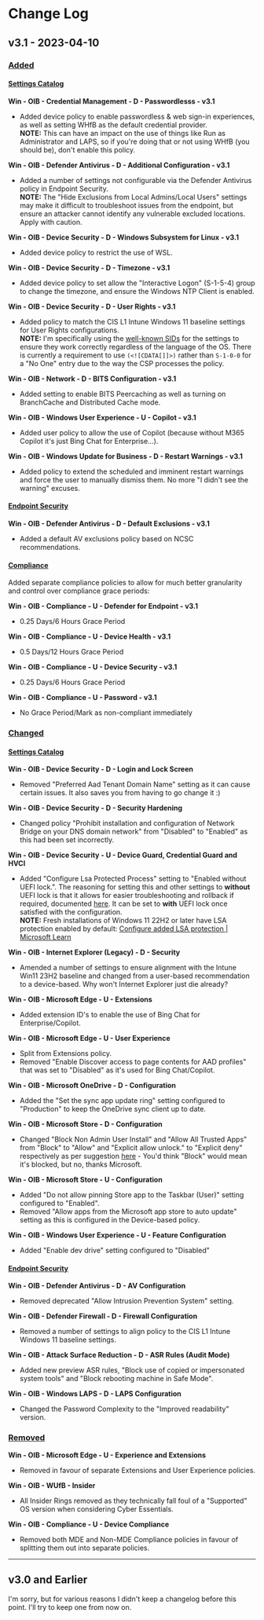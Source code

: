 # Change Log

## v3.1 - 2023-04-10

### <u>Added</u>
#### <u>Settings Catalog</u>
**Win - OIB - Credential Management - D - Passwordlesss - v3.1**
* Added device policy to enable passwordless & web sign-in experiences, as well as setting WHfB as the default credential provider. 
<br> **NOTE:** This can have an impact on the use of things like Run as Administrator and LAPS, so if you're doing that or not using WHfB (you should be), don't enable this policy.

**Win - OIB - Defender Antivirus - D - Additional Configuration - v3.1**
* Added a number of settings not configurable via the Defender Antivirus policy in Endpoint Security.
<br> **NOTE:** The "Hide Exclusions from Local Admins/Local Users" settings may make it difficult to troubleshoot issues from the endpoint, but ensure an attacker cannot identify any vulnerable excluded locations. Apply with caution.

**Win - OIB - Device Security - D - Windows Subsystem for Linux - v3.1**
* Added device policy to restrict the use of WSL.

**Win - OIB - Device Security - D - Timezone - v3.1**
* Added device policy to set allow the "Interactive Logon" (S-1-5-4) group to change the timezone, and ensure the Windows NTP Client is enabled.

**Win - OIB - Device Security - D - User Rights - v3.1**
* Added policy to match the CIS L1 Intune Windows 11 baseline settings for User Rights configurations.
<br> **NOTE:** I'm specifically using the [well-known SIDs](https://learn.microsoft.com/en-us/windows/win32/secauthz/well-known-sids) for the settings to ensure they work correctly regardless of the language of the OS. There is currently a requirement to use `(<![CDATA[]]>)` rather than `S-1-0-0` for a "No One" entry due to the way the CSP processes the policy.

**Win - OIB - Network - D - BITS Configuration - v3.1**
* Added setting to enable BITS Peercaching as well as turning on BranchCache and Distributed Cache mode.

**Win - OIB - Windows User Experience - U - Copilot - v3.1**
* Added user policy to allow the use of Copilot (because without M365 Copilot it's just Bing Chat for Enterprise...).

**Win - OIB - Windows Update for Business - D - Restart Warnings - v3.1**
* Added policy to extend the scheduled and imminent restart warnings and force the user to manually dismiss them. No more "I didn't see the warning" excuses.

#### <u>Endpoint Security</u>
**Win - OIB - Defender Antivirus - D - Default Exclusions - v3.1**
* Added a default AV exclusions policy based on NCSC recommendations.

#### <u>Compliance</u>
Added separate compliance policies to allow for much better granularity and control over compliance grace periods:

**Win - OIB - Compliance - U - Defender for Endpoint - v3.1**
* 0.25 Days/6 Hours Grace Period

**Win - OIB - Compliance - U - Device Health - v3.1**
* 0.5 Days/12 Hours Grace Period

**Win - OIB - Compliance - U - Device Security - v3.1**
* 0.25 Days/6 Hours Grace Period

**Win - OIB - Compliance - U - Password - v3.1**
* No Grace Period/Mark as non-compliant immediately

### <u>Changed</u>
#### <u>Settings Catalog</u>
 **Win - OIB - Device Security - D - Login and Lock Screen**
 * Removed "Preferred Aad Tenant Domain Name" setting as it can cause certain issues. It also saves you from having to go change it :)

**Win - OIB - Device Security - D - Security Hardening**
* Changed policy "Prohibit installation and configuration of Network Bridge on your DNS domain network" from "Disabled" to "Enabled" as this had been set incorrectly.

**Win - OIB - Device Security - U - Device Guard, Credential Guard and HVCI**
* Added "Configure Lsa Protected Process" setting to "Enabled without UEFI lock.". The reasoning for setting this and other settings to **without** UEFI lock is that it allows for easier troubleshooting and rollback if required, documented [here](https://learn.microsoft.com/en-us/windows-server/security/credentials-protection-and-management/configuring-additional-lsa-protection#remove-the-lsa-protection-uefi-variable). It can be set to **with** UEFI lock once satisfied with the configuration.
<br> **NOTE:** Fresh installations of Windows 11 22H2 or later have LSA protection enabled by default: [Configure added LSA protection | Microsoft Learn](https://learn.microsoft.com/en-us/windows-server/security/credentials-protection-and-management/configuring-additional-lsa-protection#automatic-enablement)

**Win - OIB - Internet Explorer (Legacy) - D - Security**
* Amended a number of settings to ensure alignment with the Intune Win11 23H2 baseline and changed from a user-based recommendation to a device-based. Why won't Internet Explorer just die already?

**Win - OIB - Microsoft Edge - U - Extensions**
* Added extension ID's to enable the use of Bing Chat for Enterprise/Copilot.

**Win - OIB - Microsoft Edge - U - User Experience**
* Split from Extensions policy.
* Removed "Enable Discover access to page contents for AAD profiles" that was set to "Disabled" as it's used for Bing Chat/Copilot.

**Win - OIB - Microsoft OneDrive - D - Configuration**
* Added the "Set the sync app update ring" setting configured to "Production" to keep the OneDrive sync client up to date.

**Win - OIB - Microsoft Store - D - Configuration**
* Changed "Block Non Admin User Install" and "Allow All Trusted Apps" from "Block" to "Allow" and "Explicit allow unlock." to "Explicit deny" respectively as per suggestion [here](https://github.com/SkipToTheEndpoint/OpenIntuneBaseline/discussions/4) - You'd think "Block" would mean it's blocked, but no, thanks Microsoft.

**Win - OIB - Microsoft Store - U - Configuration**
* Added "Do not allow pinning Store app to the Taskbar (User)" setting configured to "Enabled".
* Removed "Allow apps from the Microsoft app store to auto update" setting as this is configured in the Device-based policy.

**Win - OIB - Windows User Experience - U - Feature Configuration**
* Added "Enable dev drive" setting configured to "Disabled"

#### <u>Endpoint Security</u>
**Win - OIB - Defender Antivirus - D - AV Configuration**
* Removed deprecated "Allow Intrusion Prevention System" setting.

**Win - OIB - Defender Firewall - D - Firewall Configuration**
* Removed a number of settings to align policy to the CIS L1 Intune Windows 11 baseline settings.

**Win - OIB - Attack Surface Reduction - D - ASR Rules (Audit Mode)**
* Added new preview ASR rules, "Block use of copied or impersonated system tools" and "Block rebooting machine in Safe Mode".

**Win - OIB - Windows LAPS - D - LAPS Configuration**
* Changed the Password Complexity to the "Improved readability" version.


### <u>Removed</u>
**Win - OIB - Microsoft Edge - U - Experience and Extensions**
* Removed in favour of separate Extensions and User Experience policies.

**Win - OIB - WUfB - Insider**
* All Insider Rings removed as they technically fall foul of a "Supported" OS version when considering Cyber Essentials.

**Win - OIB - Compliance - U - Device Compliance**
* Removed both MDE and Non-MDE Compliance policies in favour of splitting them out into separate policies.

---

## v3.0 and Earlier

I'm sorry, but for various reasons I didn't keep a changelog before this point. I'll try to keep one from now on. 
